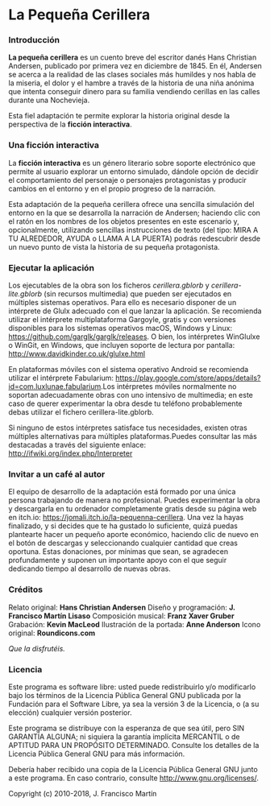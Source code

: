 # La Pequeña Cerillera


### Introducción

**La pequeña cerillera** es un cuento breve del escritor danés Hans Christian Andersen, publicado por primera vez en diciembre de 1845. En él, Andersen se acerca a la realidad de las clases sociales más humildes y nos habla de la miseria, el dolor y el hambre a través de la historia de una niña anónima que intenta conseguir dinero para su familia vendiendo cerillas en las calles durante una Nochevieja.

Esta fiel adaptación te permite explorar la historia original desde la perspectiva de la **ficción interactiva**.


### Una ficción interactiva

La **ficción interactiva** es un género literario sobre soporte electrónico que permite al usuario explorar un entorno simulado, dándole opción de decidir el comportamiento del personaje o personajes protagonistas y producir cambios en el entorno y en el propio progreso de la narración.

Esta adaptación de la pequeña cerillera ofrece una sencilla simulación del entorno en la que se desarrolla la narración de Andersen; haciendo clic con el ratón en los nombres de los objetos presentes en este escenario y, opcionalmente, utilizando sencillas instrucciones de texto (del tipo: MIRA A TU ALREDEDOR, AYUDA o LLAMA A LA PUERTA) podrás redescubrir desde un nuevo punto de vista la historia de su pequeña protagonista.


### Ejecutar la aplicación

Los ejecutables de la obra son los ficheros *cerillera.gblorb* y *cerillera-lite.gblorb* (sin recursos multimedia) que pueden ser ejecutados en múltiples sistemas operativos. Para ello es necesario disponer de un intérprete de Glulx adecuado con el que lanzar la aplicación. Se recomienda utilizar el intérprete multiplataforma Gargoyle, gratis y con versiones disponibles para los sistemas operativos macOS, Windows y Linux: <https://github.com/garglk/garglk/releases>. O bien, los intérpretes WinGlulxe o WinGit, en Windows, que incluyen soporte de lectura por pantalla: <http://www.davidkinder.co.uk/glulxe.html>​

​En plataformas móviles con el sistema operativo Android se recomienda utilizar el intérprete Fabularium: <https://play.google.com/store/apps/details?id=com.luxlunae.fabularium​>.​ Los intérpretes móviles normalmente no soportan adecuadamente obras con uno intensivo de multimedia; en este caso de querer experimentar la obra desde tu teléfono probablemente debas utilizar el fichero cerillera-lite.gblorb.

Si ninguno de estos intérpretes satisface tus necesidades, existen otras múltiples alternativas para múltiples plataformas.Puedes consultar las más destacadas a través del siguiente enlace: <http://ifwiki.org/index.php/Interpreter>


### Invitar a un café al autor

El equipo de desarrollo de la adaptación está formado por una única persona trabajando de manera no profesional. Puedes experimentar la obra y descargarla en tu ordenador completamente gratis desde su página web en itch.io: <https://jomali.itch.io/la-pequenna-cerillera>. Una vez la hayas finalizado, y si decides que te ha gustado lo suficiente, quizá puedas plantearte hacer un pequeño aporte económico, haciendo clic de nuevo en el botón de descargas y seleccionando cualquier cantidad que creas oportuna. Estas donaciones, por mínimas que sean, se agradecen profundamente y suponen un importante apoyo con el que seguir dedicando tiempo al desarrollo de nuevas obras.


### Créditos

Relato original: **Hans Christian Andersen**
Diseño y programación: **J. Francisco Martín Lisaso**
Composición musical: **Franz Xaver Gruber**
Grabación: **Kevin MacLeod**
Ilustración de la portada: **Anne Anderson**
Icono original: **Roundicons.com**

*Que la disfrutéis.*


### Licencia

Este programa es software libre: usted puede redistribuirlo y/o modificarlo bajo los términos de la Licencia Pública General GNU publicada por la Fundación para el Software Libre, ya sea la versión 3 de la Licencia, o (a su elección) cualquier versión posterior.

Este programa se distribuye con la esperanza de que sea útil, pero SIN GARANTÍA ALGUNA; ni siquiera la garantía implícita MERCANTIL o de APTITUD PARA UN PROPÓSITO DETERMINADO. Consulte los detalles de la Licencia Pública General GNU para más información.

Debería haber recibido una copia de la Licencia Pública General GNU junto a este programa. En caso contrario, consulte <http://www.gnu.org/licenses/>.

Copyright (c) 2010-2018, J. Francisco Martín
